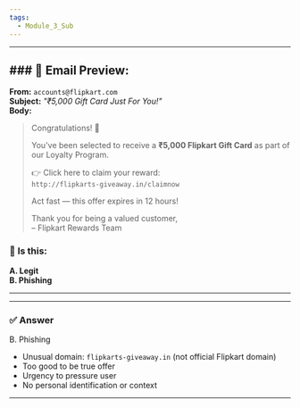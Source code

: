 ```yaml
---
tags:
  - Module_3_Sub
---
```

---
## ### 📧 **Email Preview:**

**From:** `accounts@flipkart.com`  
**Subject:** _"₹5,000 Gift Card Just For You!"_  
**Body:**

> Congratulations! 🎉
> 
> You've been selected to receive a **₹5,000 Flipkart Gift Card** as part of our Loyalty Program.
> 
> 👉 Click here to claim your reward:  
> `http://flipkarts-giveaway.in/claimnow`
> 
> Act fast — this offer expires in 12 hours!
> 
> Thank you for being a valued customer,  
> – Flipkart Rewards Team

### 🤔 **Is this:**

**A. Legit**  
**B. Phishing**

---


---
### ✅ **Answer**

B. Phishing

- Unusual domain: `flipkarts-giveaway.in` (not official Flipkart domain)
- Too good to be true offer
- Urgency to pressure user    
- No personal identification or context

---